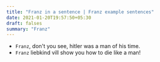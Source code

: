 ```yaml
---
title: "Franz in a sentence | Franz example sentences"
date: 2021-01-20T19:57:50+05:30
draft: falses
summary: "Franz"
---
```

- `Franz`, don't you see, hitler was a man of his time.
- `Franz` liebkind vill show you how to die like a man!
                 
